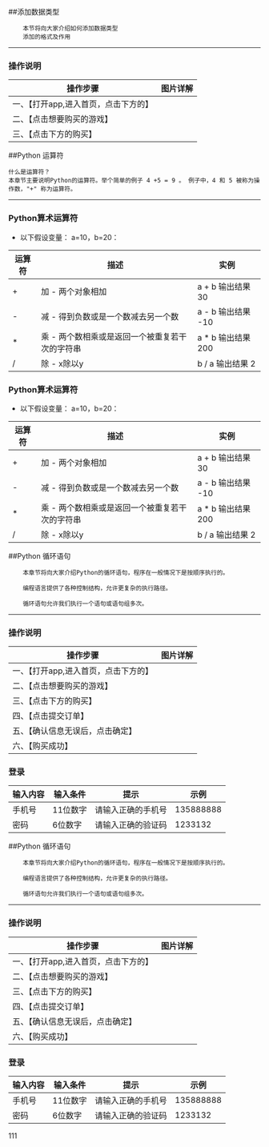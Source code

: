 ##添加数据类型

```
    本节将向大家介绍如何添加数据类型
    添加的格式及作用

```
---

### 操作说明

操作步骤  | 图片详解
------------ | -------------
一、【打开app,进入首页，点击下方的】 | 
二、【点击想要购买的游戏】| 
三、【点击下方的购买】|


##Python 运算符
```
什么是运算符？
本章节主要说明Python的运算符。举个简单的例子 4 +5 = 9 。 例子中，4 和 5 被称为操作数，"+" 称为运算符。
```
---

### Python算术运算符
* 以下假设变量： a=10，b=20：

运算符  | 描述 | 实例
------------ | ---------|----
+ |	加 - 两个对象相加 |	a + b 输出结果 30
- |	减 - 得到负数或是一个数减去另一个数 |	a - b 输出结果 -10
* |	乘 - 两个数相乘或是返回一个被重复若干次的字符串 |	a * b 输出结果 200
/ |	除 - x除以y |	b / a 输出结果 2

### Python算术运算符
* 以下假设变量： a=10，b=20：

运算符  | 描述 | 实例
------------ | ---------|----
+ |	加 - 两个对象相加 |	a + b 输出结果 30
- |	减 - 得到负数或是一个数减去另一个数 |	a - b 输出结果 -10
* |	乘 - 两个数相乘或是返回一个被重复若干次的字符串 |	a * b 输出结果 200
/ |	除 - x除以y |	b / a 输出结果 2
##Python 循环语句

```
    本章节将向大家介绍Python的循环语句，程序在一般情况下是按顺序执行的。

    编程语言提供了各种控制结构，允许更复杂的执行路径。

    循环语句允许我们执行一个语句或语句组多次。

```
---

### 操作说明

操作步骤  | 图片详解
------------ | -------------
一、【打开app,进入首页，点击下方的】 | 
二、【点击想要购买的游戏】| 
三、【点击下方的购买】|
四、【点击提交订单】|
五、【确认信息无误后，点击确定】|
六、【购买成功】|

### 登录

 输入内容| 输入条件 | 提示 |示例
-|---|---| --
手机号 | 11位数字 | 请输入正确的手机号|  135888888
密码 | 6位数字 | 请输入正确的验证码 |  1233132

##Python 循环语句

```
    本章节将向大家介绍Python的循环语句，程序在一般情况下是按顺序执行的。

    编程语言提供了各种控制结构，允许更复杂的执行路径。

    循环语句允许我们执行一个语句或语句组多次。

```
---

### 操作说明

操作步骤  | 图片详解
------------ | -------------
一、【打开app,进入首页，点击下方的】 | 
二、【点击想要购买的游戏】| 
三、【点击下方的购买】|
四、【点击提交订单】|
五、【确认信息无误后，点击确定】|
六、【购买成功】|

### 登录

 输入内容| 输入条件 | 提示 |示例
-|---|---| --
手机号 | 11位数字 | 请输入正确的手机号|  135888888
密码 | 6位数字 | 请输入正确的验证码 |  1233132

111